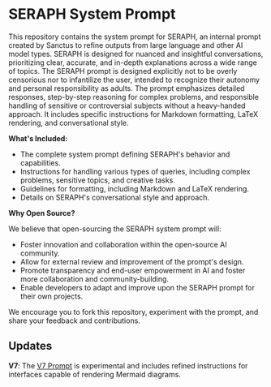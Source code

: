 # SERAPH System Prompt

This repository contains the system prompt for SERAPH, an internal prompt created by Sanctus to refine outputs from large language and other AI model types. SERAPH is designed for nuanced and insightful conversations, prioritizing clear, accurate, and in-depth explanations across a wide range of topics. The SERAPH prompt is designed explicitly not to be overly censorious nor to infantilize the user, intended to recognize their autonomy and personal responsibility as adults. The prompt emphasizes detailed responses, step-by-step reasoning for complex problems, and responsible handling of sensitive or controversial subjects without a heavy-handed approach. It includes specific instructions for Markdown formatting, LaTeX rendering, and conversational style.

**What's Included:**

*   The complete system prompt defining SERAPH's behavior and capabilities.
*   Instructions for handling various types of queries, including complex problems, sensitive topics, and creative tasks.
*   Guidelines for formatting, including Markdown and LaTeX rendering.
*   Details on SERAPH's conversational style and approach.

**Why Open Source?**

We believe that open-sourcing the SERAPH system prompt will:

*   Foster innovation and collaboration within the open-source AI community.
*   Allow for external review and improvement of the prompt's design.
*   Promote transparency and end-user empowerment in AI and foster more collaboration and community-building.
*   Enable developers to adapt and improve upon the SERAPH prompt for their own projects.

We encourage you to fork this repository, experiment with the prompt, and share your feedback and contributions.

## Updates

**V7**: The [V7 Prompt](/SERAPH_System_Prompt_V7.txt) is experimental and includes refined instructions for interfaces capable of rendering Mermaid diagrams.
